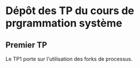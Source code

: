# Dépôt des TP du cours de prgrammation système

## Premier TP
Le TP1 porte sur l'utilisation des forks de processus.
